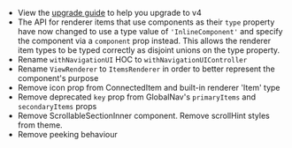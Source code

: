 - View the [upgrade guide](https://atlaskit.atlassian.com/packages/core/navigation-next/docs/upgrade-guide) to help you upgrade to v4
- The API for renderer items that use components as their `type` property have now changed to use a type value of `'InlineComponent'` and specify the component via a `component` prop instead. This allows the renderer item types to be typed correctly as disjoint unions on the type property.
- Rename `withNavigationUI` HOC to `withNavigationUIController`
- Rename `ViewRenderer` to `ItemsRenderer` in order to better represent the component's purpose
- Remove icon prop from ConnectedItem and built-in renderer 'Item' type
- Remove deprecated `key` prop from GlobalNav's `primaryItems` and `secondaryItems` props
- Remove ScrollableSectionInner component. Remove scrollHint styles from theme.
- Remove peeking behaviour
